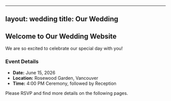 
---
layout: wedding
title: Our Wedding
---

## Welcome to Our Wedding Website

We are so excited to celebrate our special day with you!

### Event Details
- **Date:** June 15, 2026
- **Location:** Rosewood Garden, Vancouver
- **Time:** 4:00 PM Ceremony, followed by Reception

Please RSVP and find more details on the following pages.
